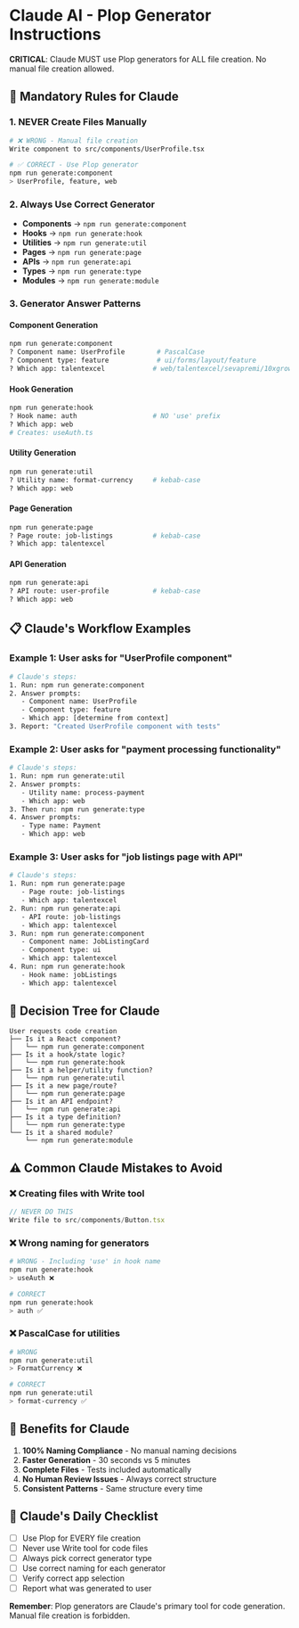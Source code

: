 # Claude AI - Plop Generator Instructions

**CRITICAL**: Claude MUST use Plop generators for ALL file creation. No manual file creation allowed.

## 🚨 Mandatory Rules for Claude

### 1. **NEVER Create Files Manually**

```bash
# ❌ WRONG - Manual file creation
Write component to src/components/UserProfile.tsx

# ✅ CORRECT - Use Plop generator
npm run generate:component
> UserProfile, feature, web
```

### 2. **Always Use Correct Generator**

- **Components** → `npm run generate:component`
- **Hooks** → `npm run generate:hook`
- **Utilities** → `npm run generate:util`
- **Pages** → `npm run generate:page`
- **APIs** → `npm run generate:api`
- **Types** → `npm run generate:type`
- **Modules** → `npm run generate:module`

### 3. **Generator Answer Patterns**

#### Component Generation

```bash
npm run generate:component
? Component name: UserProfile        # PascalCase
? Component type: feature            # ui/forms/layout/feature
? Which app: talentexcel            # web/talentexcel/sevapremi/10xgrowth
```

#### Hook Generation

```bash
npm run generate:hook
? Hook name: auth                   # NO 'use' prefix
? Which app: web
# Creates: useAuth.ts
```

#### Utility Generation

```bash
npm run generate:util
? Utility name: format-currency     # kebab-case
? Which app: web
```

#### Page Generation

```bash
npm run generate:page
? Page route: job-listings          # kebab-case
? Which app: talentexcel
```

#### API Generation

```bash
npm run generate:api
? API route: user-profile           # kebab-case
? Which app: web
```

## 📋 Claude's Workflow Examples

### Example 1: User asks for "UserProfile component"

```bash
# Claude's steps:
1. Run: npm run generate:component
2. Answer prompts:
   - Component name: UserProfile
   - Component type: feature
   - Which app: [determine from context]
3. Report: "Created UserProfile component with tests"
```

### Example 2: User asks for "payment processing functionality"

```bash
# Claude's steps:
1. Run: npm run generate:util
2. Answer prompts:
   - Utility name: process-payment
   - Which app: web
3. Then run: npm run generate:type
4. Answer prompts:
   - Type name: Payment
   - Which app: web
```

### Example 3: User asks for "job listings page with API"

```bash
# Claude's steps:
1. Run: npm run generate:page
   - Page route: job-listings
   - Which app: talentexcel
2. Run: npm run generate:api
   - API route: job-listings
   - Which app: talentexcel
3. Run: npm run generate:component
   - Component name: JobListingCard
   - Component type: ui
   - Which app: talentexcel
4. Run: npm run generate:hook
   - Hook name: jobListings
   - Which app: talentexcel
```

## 🎯 Decision Tree for Claude

```
User requests code creation
├── Is it a React component?
│   └── npm run generate:component
├── Is it a hook/state logic?
│   └── npm run generate:hook
├── Is it a helper/utility function?
│   └── npm run generate:util
├── Is it a new page/route?
│   └── npm run generate:page
├── Is it an API endpoint?
│   └── npm run generate:api
├── Is it a type definition?
│   └── npm run generate:type
└── Is it a shared module?
    └── npm run generate:module
```

## ⚠️ Common Claude Mistakes to Avoid

### ❌ Creating files with Write tool

```typescript
// NEVER DO THIS
Write file to src/components/Button.tsx
```

### ❌ Wrong naming for generators

```bash
# WRONG - Including 'use' in hook name
npm run generate:hook
> useAuth ❌

# CORRECT
npm run generate:hook
> auth ✅
```

### ❌ PascalCase for utilities

```bash
# WRONG
npm run generate:util
> FormatCurrency ❌

# CORRECT
npm run generate:util
> format-currency ✅
```

## 🚀 Benefits for Claude

1. **100% Naming Compliance** - No manual naming decisions
2. **Faster Generation** - 30 seconds vs 5 minutes
3. **Complete Files** - Tests included automatically
4. **No Human Review Issues** - Always correct structure
5. **Consistent Patterns** - Same structure every time

## 📝 Claude's Daily Checklist

- [ ] Use Plop for EVERY file creation
- [ ] Never use Write tool for code files
- [ ] Always pick correct generator type
- [ ] Use correct naming for each generator
- [ ] Verify correct app selection
- [ ] Report what was generated to user

**Remember**: Plop generators are Claude's primary tool for code generation. Manual file creation is forbidden.

